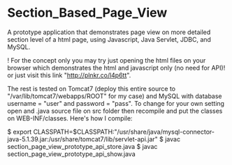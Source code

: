 # Section_Based_Page_View
A prototype application that demonstrates page view on more detailed section level of a html page, using Javascript, Java Servlet, JDBC, and MySQL.

! For the concept only you may try just opening the html files on your browser which demonstrates the html and javascript only (no need for API)! or just visit this link "http://plnkr.co/l4p6tt".

The rest is tested on Tomcat7 (deploy this entire source to "/var/lib/tomcat7/webapps/ROOT" for my case) and MySQL with database username = "user" and password = "pass". To change for your own setting open and .java source file on src folder then recompile and put the classes on WEB-INF/classes. Here's how I compile:

$ export CLASSPATH=$CLASSPATH:"/usr/share/java/mysql-connector-java-5.1.39.jar:/usr/share/tomcat7/lib/servlet-api.jar"
$ javac section_page_view_prototype_api_store.java
$ javac section_page_view_prototype_api_show.java
